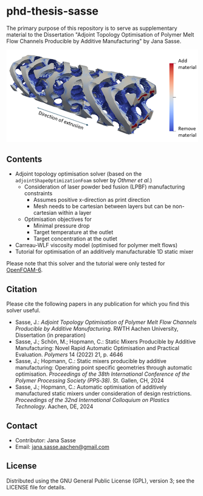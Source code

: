 # phd-thesis-sasse

The primary purpose of this repository is to serve as supplementary material to the Dissertation "Adjoint Topology Optimisation of Polymer Melt Flow Channels Producible by Additive Manufacturing" by Jana Sasse.

![Proposed changes for a static mixer that is optimised for minimal pressure loss](/DemoStaticMixer.png)

## Contents
+ Adjoint topology optimisation solver (based on the ``adjointShapeOptimizationFoam`` solver by *Othmer et al.*)
  + Consideration of laser powder bed fusion (LPBF) manufacturing constraints
    + Assumes positive x-direction as print direction
    + Mesh needs to be cartesian between layers but can be non-cartesian within a layer
  + Optimisation objectives for
    + Minimal pressure drop
    + Target temperature at the outlet
    + Target concentration at the outlet
+ Carreau-WLF viscosity model (optimised for polymer melt flows)
+ Tutorial for optimisation of an additively manufacturable 1D static mixer

Please note that this solver and the tutorial were only tested for [OpenFOAM-6](https://openfoam.org/release/6/).

## Citation
Please cite the following papers in any publication for which you find this solver useful.
+ Sasse, J.: *Adjoint Topology Optimisation of Polymer Melt Flow Channels Producible by Additive Manufacturing*. RWTH Aachen University, Dissertation (in preparation)
+ Sasse, J.; Schön, M.; Hopmann, C.: Static Mixers Producible by Additive Manufacturing: Novel Rapid Automatic Optimisation and Practical Evaluation. *Polymers* 14 (2022) 21, p. 4646
+ Sasse, J.; Hopmann, C.: Static mixers producible by additive manufacturing: Operating point specific geometries through automatic optimisation. *Proceedings of the 38th International Conference of the Polymer Processing Society (PPS‐38)*. St. Gallen, CH, 2024
+ Sasse, J.; Hopmann, C.: Automatic optimisation of additively manufactured static mixers under consideration of design restrictions. *Proceedings of the 32nd International Colloquium on Plastics Technology*. Aachen, DE, 2024

## Contact
+ Contributor: Jana Sasse
+ Email:       jana.sasse.aachen@gmail.com

## License
Distributed using the GNU General Public License (GPL), version 3; see the LICENSE file for details.
